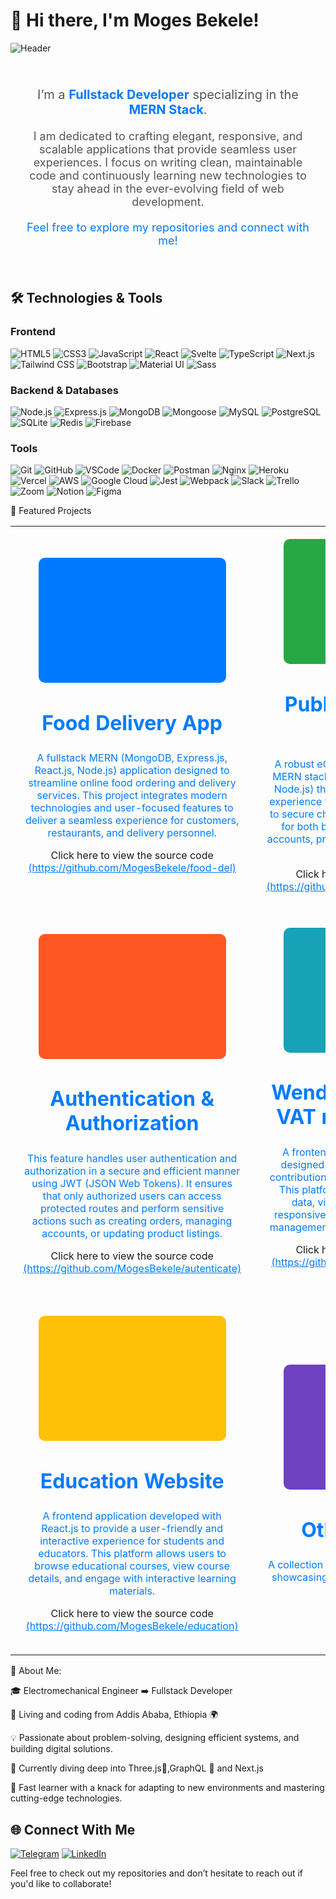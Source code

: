 # 👋 Hi there, I'm Moges Bekele!

![Header](https://via.placeholder.com/1200x400?text=Welcome+to+My+GitHub+Profile)

<div style="text-align: center; padding: 20px;">

  <p style="font-size: 20px; color: #555;">I’m a <strong style="color: #007bff;">Fullstack Developer</strong> specializing in the <strong style="color: #007bff;">MERN Stack</strong>.</p>
  <p style="font-size: 18px; color: #555; max-width: 800px; margin: 0 auto;">I am dedicated to crafting elegant, responsive, and scalable applications that provide seamless user experiences. I focus on writing clean, maintainable code and continuously learning new technologies to stay ahead in the ever-evolving field of web development.</p>
  <p style="margin-top: 20px; font-size: 18px; color: #007bff;">Feel free to explore my repositories and connect with me!</p>
  
</div>



## 🛠️ Technologies & Tools
### Frontend
![HTML5](https://img.shields.io/badge/HTML5-E34F26?style=for-the-badge&logo=html5&logoColor=white)
![CSS3](https://img.shields.io/badge/CSS3-1572B6?style=for-the-badge&logo=css3&logoColor=white)
![JavaScript](https://img.shields.io/badge/JavaScript-F7DF1E?style=for-the-badge&logo=javascript&logoColor=black)
![React](https://img.shields.io/badge/React-61DAFB?style=for-the-badge&logo=react&logoColor=black)
![Svelte](https://img.shields.io/badge/Svelte-FF3E00?style=for-the-badge&logo=svelte&logoColor=white)
![TypeScript](https://img.shields.io/badge/TypeScript-3178C6?style=for-the-badge&logo=typescript&logoColor=white)
![Next.js](https://img.shields.io/badge/Next.js-000000?style=for-the-badge&logo=next.js&logoColor=white)
![Tailwind CSS](https://img.shields.io/badge/TailwindCSS-06B6D4?style=for-the-badge&logo=tailwindcss&logoColor=white)
![Bootstrap](https://img.shields.io/badge/Bootstrap-7952B3?style=for-the-badge&logo=bootstrap&logoColor=white)
![Material UI](https://img.shields.io/badge/Material_UI-0081CB?style=for-the-badge&logo=mui&logoColor=white)
![Sass](https://img.shields.io/badge/Sass-CC6699?style=for-the-badge&logo=sass&logoColor=white)


### Backend & Databases
![Node.js](https://img.shields.io/badge/Node.js-339933?style=for-the-badge&logo=node.js&logoColor=white)
![Express.js](https://img.shields.io/badge/Express.js-000000?style=for-the-badge&logo=express&logoColor=white)
![MongoDB](https://img.shields.io/badge/MongoDB-47A248?style=for-the-badge&logo=mongodb&logoColor=white)
![Mongoose](https://img.shields.io/badge/Mongoose-880000?style=for-the-badge&logo=mongoose&logoColor=white)
![MySQL](https://img.shields.io/badge/MySQL-4479A1?style=for-the-badge&logo=mysql&logoColor=white)
![PostgreSQL](https://img.shields.io/badge/PostgreSQL-336791?style=for-the-badge&logo=postgresql&logoColor=white)
![SQLite](https://img.shields.io/badge/SQLite-003B57?style=for-the-badge&logo=sqlite&logoColor=white)
![Redis](https://img.shields.io/badge/Redis-DC382D?style=for-the-badge&logo=redis&logoColor=white)
![Firebase](https://img.shields.io/badge/Firebase-FFCB2F?style=for-the-badge&logo=firebase&logoColor=black)

### Tools

![Git](https://img.shields.io/badge/Git-F05032?style=for-the-badge&logo=git&logoColor=white)
![GitHub](https://img.shields.io/badge/GitHub-181717?style=for-the-badge&logo=github&logoColor=white)
![VSCode](https://img.shields.io/badge/VSCode-0078D4?style=for-the-badge&logo=visualstudiocode&logoColor=white)
![Docker](https://img.shields.io/badge/Docker-2496ED?style=for-the-badge&logo=docker&logoColor=white)
![Postman](https://img.shields.io/badge/Postman-FF6C37?style=for-the-badge&logo=postman&logoColor=white)
![Nginx](https://img.shields.io/badge/Nginx-009639?style=for-the-badge&logo=nginx&logoColor=white)
![Heroku](https://img.shields.io/badge/Heroku-430098?style=for-the-badge&logo=heroku&logoColor=white)
![Vercel](https://img.shields.io/badge/Vercel-000000?style=for-the-badge&logo=vercel&logoColor=white)
![AWS](https://img.shields.io/badge/Amazon_AWS-232F3E?style=for-the-badge&logo=amazonaws&logoColor=white)
![Google Cloud](https://img.shields.io/badge/Google_Cloud-4285F4?style=for-the-badge&logo=googlecloud&logoColor=white)
![Jest](https://img.shields.io/badge/Jest-94403C?style=for-the-badge&logo=jest&logoColor=white)
![Webpack](https://img.shields.io/badge/Webpack-8DD6F9?style=for-the-badge&logo=webpack&logoColor=black)
![Slack](https://img.shields.io/badge/Slack-4A154B?style=for-the-badge&logo=slack&logoColor=white)
![Trello](https://img.shields.io/badge/Trello-0079BF?style=for-the-badge&logo=trello&logoColor=white)
![Zoom](https://img.shields.io/badge/Zoom-2D8CFF?style=for-the-badge&logo=zoom&logoColor=white)
![Notion](https://img.shields.io/badge/Notion-000000?style=for-the-badge&logo=notion&logoColor=white)
![Figma](https://img.shields.io/badge/Figma-F24E1E?style=for-the-badge&logo=figma&logoColor=white)

🚀 Featured Projects
<div align="center">
  <table>
    <tr>
      <td align="center" style="padding: 20px;">
        <div style="width: 300px; height: 200px; background-color: #007bff; border-radius: 10px; color: white; display: flex; align-items: center; justify-content: center;">
          <!-- Removed the span tag here -->
        </div>
        <h2 style="color: #007bff; font-size: 32px; font-weight: bold;">Food Delivery App</h2>
        <p style="color: #007bff;">A fullstack MERN (MongoDB, Express.js, React.js, Node.js) application designed to streamline online food ordering and delivery services. This project integrates modern technologies and user-focused features to deliver a seamless experience for customers, restaurants, and delivery personnel.</p>
        <p>Click here to view the source code <a href="https://github.com/MogesBekele/food-del" style="color: #007bff;">(https://github.com/MogesBekele/food-del)</a></p>
      </td>
      <td align="center" style="padding: 20px;">
        <div style="width: 300px; height: 200px; background-color: #28a745; border-radius: 10px; color: white; display: flex; align-items: center; justify-content: center;">
          <!-- Removed the span tag here -->
        </div>
        <h2 style="color: #007bff; font-size: 32px; font-weight: bold;">Public eCommerce Platform</h2>
        <p style="color: #007bff;">A robust eCommerce platform built with the MERN stack (MongoDB, Express.js, React.js, Node.js) that provides a seamless shopping experience for users, from browsing products to secure checkout. This platform is designed for both buyers and sellers, offering user accounts, product management, and real-time updates.</p>
        <p>Click here to view the source code <a href="https://github.com/MogesBekele/Ecomerce" style="color: #007bff;">(https://github.com/MogesBekele/ecommerce)</a></p>
      </td>
    </tr>
    <tr>
      <td align="center" style="padding: 20px;">
        <div style="width: 300px; height: 200px; background-color: #ff5722; border-radius: 10px; color: white; display: flex; align-items: center; justify-content: center;">
          <!-- Removed the span tag here -->
        </div>
        <h2 style="color: #007bff; font-size: 32px; font-weight: bold;">Authentication & Authorization</h2>
        <p style="color: #007bff;">This feature handles user authentication and authorization in a secure and efficient manner using JWT (JSON Web Tokens). It ensures that only authorized users can access protected routes and perform sensitive actions such as creating orders, managing accounts, or updating product listings.</p>
        <p>Click here to view the source code <a href="https://github.com/MogesBekele/autenticate" style="color: #007bff;">(https://github.com/MogesBekele/autenticate)</a></p>
      </td>
      <td align="center" style="padding: 20px;">
        <div style="width: 300px; height: 200px; background-color: #17a2b8; border-radius: 10px; color: white; display: flex; align-items: center; justify-content: center;">
          <!-- Removed the span tag here -->
        </div>
        <h2 style="color: #007bff; font-size: 32px; font-weight: bold;">Wende's pension and VAT report company</h2>
        <p style="color: #007bff;">A frontend application built with React.js designed to manage and display pension contributions and VAT reports for businesses. This platform allows users to interact with data, visualize reports, and access a responsive, user-friendly interface for easy management of pension and VAT information.</p>
        <p>Click here to view the source code <a href="https://github.com/MogesBekele/wende-s-website" style="color: #007bff;">(https://github.com/MogesBekele/wende-s-website)</a></p>
      </td>
    </tr>
    <tr>
      <td align="center" style="padding: 20px;">
        <div style="width: 300px; height: 200px; background-color: #ffc107; border-radius: 10px; color: white; display: flex; align-items: center; justify-content: center;">
          <!-- Removed the span tag here -->
        </div>
        <h2 style="color: #007bff; font-size: 32px; font-weight: bold;">Education Website</h2>
        <p style="color: #007bff;">A frontend application developed with React.js to provide a user-friendly and interactive experience for students and educators. This platform allows users to browse educational courses, view course details, and engage with interactive learning materials.</p>
        <p>Click here to view the source code <a href="https://github.com/MogesBekele/education" style="color: #007bff;">(https://github.com/MogesBekele/education)</a></p>
      </td>
      <td align="center" style="padding: 20px;">
        <div style="width: 300px; height: 200px; background-color: #6f42c1; border-radius: 10px; color: white; display: flex; align-items: center; justify-content: center;">
          <!-- Removed the span tag here -->
        </div>
        <h2 style="color: #007bff; font-size: 32px; font-weight: bold;">Other Websites</h2>
        <p style="color: #007bff;">A collection of simple and functional websites, showcasing creative layouts and clean code.</p>
      </td>
    </tr>
  </table>
</div>


🌟 About Me:

🎓 Electromechanical Engineer ➡️ Fullstack Developer

📍 Living and coding from Addis Ababa, Ethiopia 🌍

💡 Passionate about problem-solving, designing efficient systems, and building digital solutions.

🧠 Currently diving deep into Three.js🚀,GraphQL 🔗 and Next.js

🌱 Fast learner with a knack for adapting to new environments and mastering cutting-edge technologies.



## 🌐 Connect With Me
[![Telegram](https://img.shields.io/badge/Telegram-26A5E4?style=for-the-badge&logo=telegram&logoColor=white)](https://t.me/moges868)
[![LinkedIn](https://img.shields.io/badge/LinkedIn-0A66C2?style=for-the-badge&logo=linkedin&logoColor=white)](https://www.linkedin.com/in/moges-bekele-3b7794189)



Feel free to check out my repositories and don’t hesitate to reach out if you'd like to collaborate!
